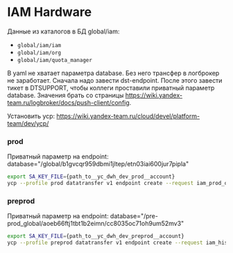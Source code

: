 # IAM Hardware

Данные из каталогов в БД global/iam: 
- `global/iam/iam`
- `global/iam/org`
- `global/iam/quota_manager`

В yaml не хватает параметра database. Без него трансфер в логброкер не заработает.
Сначала надо завести dst-endpoint. После этого завести тикет в DTSUPPORT, чтобы коллеги проставили приватный параметр database.
Значения брать со страницы https://wiki.yandex-team.ru/logbroker/docs/push-client/config.

Установить ycp: https://wiki.yandex-team.ru/cloud/devel/platform-team/dev/ycp/
    

### prod

Приватный параметр на endpoint: database="/global/b1gvcqr959dbmi1jltep/etn03iai600jur7pipla"

```bash
export SA_KEY_FILE={path_to__yc_dwh_dev_prod__account}
ycp --profile prod datatransfer v1 endpoint create --request iam_prod_other.yaml
```

### preprod

Приватный параметр на endpoint: database="/pre-prod_global/aoeb66ftj1tbt1b2eimn/cc8035oc71oh9um52mv3"

```bash
export SA_KEY_FILE={path_to__yc_dwh_dev_preprod__account}
ycp --profile preprod datatransfer v1 endpoint create --request iam_history_preprod.yaml
```
